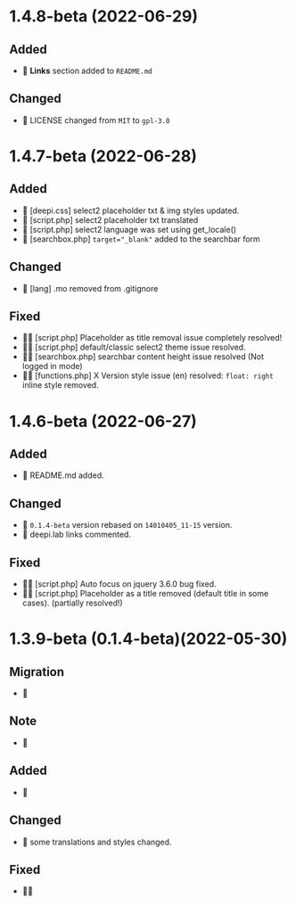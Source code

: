 # 1.4.8-beta (2022-06-29)

## Added

* 🎈 **Links** section added to `README.md`

## Changed

* 🔷 LICENSE changed from `MIT` to `gpl-3.0`

# 1.4.7-beta (2022-06-28)

## Added

* 🎈 [deepi.css] select2 placeholder txt & img styles updated.
* 🎈 [script.php] select2 placeholder txt translated
* 🎈 [script.php] select2 language was set using get_locale()
* 🎈 [searchbox.php] `target="_blank"` added to the searchbar form

## Changed

* 🔷 [lang] .mo removed from .gitignore

## Fixed

* 🐛💡 [script.php] Placeholder as title removal issue completely resolved!
* 🐛💡 [script.php] default/classic select2 theme issue resolved.
* 🐛💡 [searchbox.php] searchbar content height issue resolved (Not logged in mode)
* 🐛💡 [functions.php] X Version style issue (en) resolved: `float: right` inline style removed.

# 1.4.6-beta (2022-06-27)

## Added

* 🎈 README.md added.

## Changed

* 🔷 `0.1.4-beta` version rebased on `14010405_11-15` version.
* 🔷 deepi.lab links commented.

## Fixed

* 🐛💡 [script.php] Auto focus on jquery 3.6.0 bug fixed.
* 🐛💡 [script.php] Placeholder as a title removed (default title in some cases). (partially resolved!)

# 1.3.9-beta (0.1.4-beta)(2022-05-30)

## Migration

* 🚧

## Note

* 🚨

## Added

* 🎈

## Changed

* 🔷 some translations and styles changed.

## Fixed

* 🐛💡